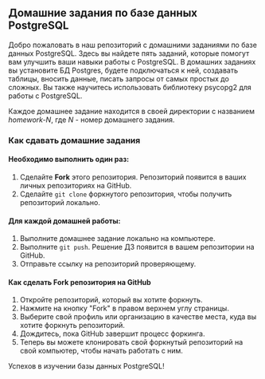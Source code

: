 ## Домашние задания по базе данных PostgreSQL

Добро пожаловать в наш репозиторий с домашними заданиями по базе данных PostgreSQL. 
Здесь вы найдете пять заданий, которые помогут вам улучшить ваши навыки работы с PostgreSQL. 
В домашних заданиях вы установите БД Postgres, будете подключаться к ней, создавать таблицы, вносить данные, 
писать запросы от самых простых до сложных. Вы также научитесь использовать библиотеку psycopg2 для работы с PostgreSQL.

Каждое домашнее задание находится в своей директории с названием _homework-N_, где _N_ - номер домашнего задания. 


### Как сдавать домашние задания

#### Необходимо выполнить один раз:

1. Сделайте __Fork__ этого репозитория. Репозиторий появится в ваших личных репозиториях на GitHub.
2. Сделайте `git clone` форкнутого репозитория, чтобы получить репозиторий локально.

#### Для каждой домашней работы:

1. Выполните домашнее задание локально на компьютере.
2. Выполните `git push`. Решение ДЗ появится в вашем репозитории на GitHub.
3. Отправьте ссылку на репозиторий проверяющему.

#### Как сделать Fork репозитория на GitHub

1. Откройте репозиторий, который вы хотите форкнуть.
2. Нажмите на кнопку "Fork" в правом верхнем углу страницы.
3. Выберите свой профиль или организацию в качестве места, куда вы хотите форкнуть репозиторий.
4. Дождитесь, пока GitHub завершит процесс форкинга.
5. Теперь вы можете клонировать свой форкнутый репозиторий на свой компьютер, чтобы начать работать с ним.

Успехов в изучении базы данных PostgreSQL!